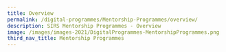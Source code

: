 ```yaml
---
title: Overview
permalink: /digital-programmes/Mentorship-Programmes/overview/
description: SIRS Mentorship Programmes - Overview
image: /images/images-2021/DigitalProgrammes-MentorshipProgrammes.png
third_nav_title: Mentorship Programmes
---
```

